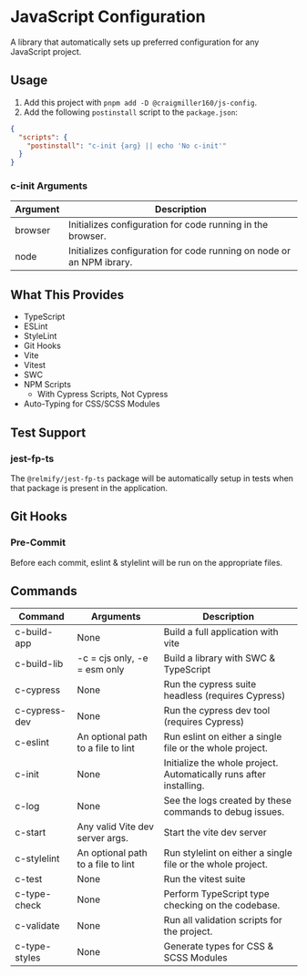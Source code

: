 # JavaScript Configuration

A library that automatically sets up preferred configuration for any JavaScript project.

## Usage

1. Add this project with `pnpm add -D @craigmiller160/js-config`.
2. Add the following `postinstall` script to the `package.json`:

```json
{
  "scripts": {
    "postinstall": "c-init {arg} || echo 'No c-init'"
  }
}
```

### c-init Arguments

| Argument | Description                                                          |
|----------|----------------------------------------------------------------------|
| browser  | Initializes configuration for code running in the browser.           |
| node     | Initializes configuration for code running on node or an NPM ibrary. |

## What This Provides

- TypeScript
- ESLint
- StyleLint
- Git Hooks
- Vite
- Vitest
- SWC
- NPM Scripts
  - With Cypress Scripts, Not Cypress
- Auto-Typing for CSS/SCSS Modules

## Test Support

### jest-fp-ts

The `@relmify/jest-fp-ts` package will be automatically setup in tests when that package is present in the application.

## Git Hooks

### Pre-Commit

Before each commit, eslint & stylelint will be run on the appropriate files.

## Commands

| Command       | Arguments                          | Description                                                        |
|---------------|------------------------------------|--------------------------------------------------------------------|
| c-build-app   | None                               | Build a full application with vite                                 |
| c-build-lib   | -c = cjs only, -e = esm only       | Build a library with SWC & TypeScript                              |
| c-cypress     | None                               | Run the cypress suite headless (requires Cypress)                  |
| c-cypress-dev | None                               | Run the cypress dev tool (requires Cypress)                        |
| c-eslint      | An optional path to a file to lint | Run eslint on either a single file or the whole project.           |
| c-init        | None                               | Initialize the whole project. Automatically runs after installing. |
| c-log         | None                               | See the logs created by these commands to debug issues.            |
| c-start       | Any valid Vite dev server args.    | Start the vite dev server                                          |
| c-stylelint   | An optional path to a file to lint | Run stylelint on either a single file or the whole project.        |
| c-test        | None                               | Run the vitest suite                                               |
| c-type-check  | None                               | Perform TypeScript type checking on the codebase.                  |
| c-validate    | None                               | Run all validation scripts for the project.                        |
| c-type-styles | None                               | Generate types for CSS & SCSS Modules                              |